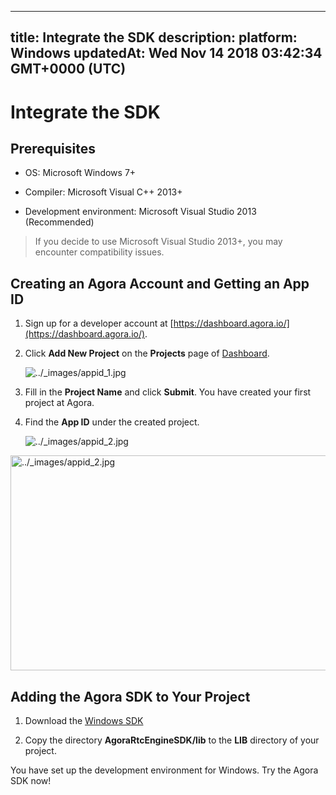 
---
title: Integrate the SDK
description: 
platform: Windows
updatedAt: Wed Nov 14 2018 03:42:34 GMT+0000 (UTC)
---
# Integrate the SDK
## Prerequisites

-   OS: Microsoft Windows 7+

-   Compiler: Microsoft Visual C++ 2013+

-   Development environment: Microsoft Visual Studio 2013 (Recommended)


> If you decide to use Microsoft Visual Studio 2013+, you may encounter compatibility issues.

## Creating an Agora Account and Getting an App ID

1. Sign up for a developer account at [https://dashboard.agora.io/](https://dashboard.agora.io/).

2. Click **Add New Project** on the **Projects** page of  [Dashboard](https://dashboard.agora.io/).

   <img alt="../_images/appid_1.jpg" src="https://web-cdn.agora.io/docs-files/en/appid_1.jpg" />

3. Fill in the **Project Name** and click **Submit**. You have created your first project at Agora.

4. Find the **App ID** under the created project.

   <img alt="../_images/appid_2.jpg" src="https://web-cdn.agora.io/docs-files/en/appid_2.jpg" />


<img alt="../_images/appid_2.jpg" src="https://web-cdn.agora.io/docs-files/en/appid_2.jpg" style="width: 1138.0px; height: 344.0px;"/>


## Adding the Agora SDK to Your Project

1.  Download the [Windows SDK](https://docs.agora.io/en/Agora%20Platform/downloads)

2.  Copy the directory **AgoraRtcEngineSDK/lib** to the **LIB** directory of your project.


You have set up the development environment for Windows. Try the Agora SDK now!



